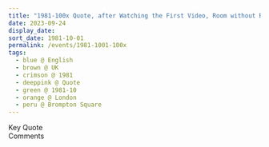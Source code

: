 ```yaml
---
title: "1981-100x Quote, after Watching the First Video, Room without Roof, House, 48 Brompton Square, Knightsbridge, London, UK"
date: 2023-09-24
display_date: 
sort_date: 1981-10-01
permalink: /events/1981-1001-100x
tags:
  - blue @ English
  - brown @ UK
  - crimson @ 1981
  - deeppink @ Quote
  - green @ 1981-10
  - orange @ London
  - peru @ Brompton Square
---
```


<wave-list>
  <list-title color="green" width="75">Key Quote</list-title>
  <list-item color="BlanchedAlmond"  width="200"></list-item>
  <list-item color="Lavender"></list-item>
  <list-item color="BlanchedAlmond"></list-item>
</wave-list>

<br>

<wave-list>
  <list-title color="green" width="75">Comments</list-title>
  <list-item color="BlanchedAlmond"  width="200"></list-item>
  <list-item color="Lavender"></list-item>
  <list-item color="BlanchedAlmond"></list-item>
</wave-list>